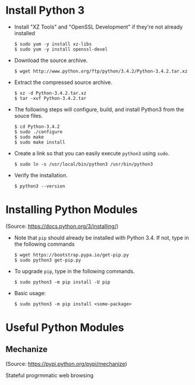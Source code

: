 Install Python 3
================

- Install "XZ Tools" and "OpenSSL Development" if they're not already installed
  ```
  $ sudo yum -y install xz-libs
  $ sudo yum -y install openssl-devel
  ```

- Download the source archive.
  ```
  $ wget http://www.python.org/ftp/python/3.4.2/Python-3.4.2.tar.xz
  ```

- Extract the compressed source archive.
  ```
  $ xz -d Python-3.4.2.tar.xz
  $ tar -xvf Python-3.4.2.tar
  ```

- The following steps will configure, build, and install Python3 from the souce files.
  ```
  $ cd Python-3.4.2
  $ sudo ./configure
  $ sudo make
  $ sudo make install
  ```

- Create a link so that you can easily execute `python3` using `sudo`.
  ```
  $ sudo ln -s /usr/local/bin/python3 /usr/bin/python3
  ```

- Verify the installation.
  ```
  $ python3 --version
  ```

Installing Python Modules
=========================
(Source:  https://docs.python.org/3/installing/)

- Note that `pip` should already be installed with Python 3.4.  If not, type in the following commands
  ```
  $ wget https://bootstrap.pypa.io/get-pip.py
  $ sudo python3 get-pip.py
  ```

- To upgrade `pip`, type in the following commands.
  ```
  $ sudo python3 -m pip install -U pip
  ```

- Basic usage:
  ```
  $ sudo python3 -m pip install <some-package>
  ```

Useful Python Modules
=====================

## Mechanize
(Source:  https://pypi.python.org/pypi/mechanize)

Stateful progrmmatic web browsing

